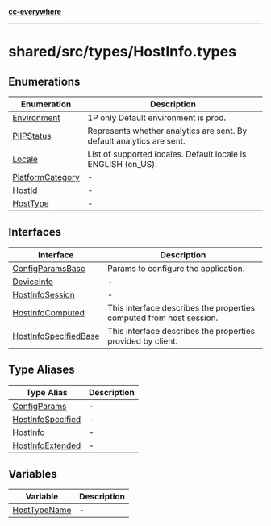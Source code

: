 [**cc-everywhere**](../../../../index.md)

***

# shared/src/types/HostInfo.types

## Enumerations

| Enumeration | Description |
| ------ | ------ |
| [Environment](../host-info-types/enumerations/environment.md) | 1P only Default environment is prod. |
| [PIIPStatus](../host-info-types/enumerations/piip-status.md) | Represents whether analytics are sent. By default analytics are sent. |
| [Locale](../host-info-types/enumerations/locale.md) | List of supported locales. Default locale is ENGLISH (en_US). |
| [PlatformCategory](../host-info-types/enumerations/platform-category.md) | - |
| [HostId](../host-info-types/enumerations/host-id.md) | - |
| [HostType](../host-info-types/enumerations/host-type.md) | - |

## Interfaces

| Interface | Description |
| ------ | ------ |
| [ConfigParamsBase](../host-info-types/interfaces/config-params-base.md) | Params to configure the application. |
| [DeviceInfo](../host-info-types/interfaces/device-info.md) | - |
| [HostInfoSession](../host-info-types/interfaces/host-info-session.md) | - |
| [HostInfoComputed](../host-info-types/interfaces/host-info-computed.md) | This interface describes the properties computed from host session. |
| [HostInfoSpecifiedBase](../host-info-types/interfaces/host-info-specified-base.md) | This interface describes the properties provided by client. |

## Type Aliases

| Type Alias | Description |
| ------ | ------ |
| [ConfigParams](../host-info-types/type-aliases/config-params.md) | - |
| [HostInfoSpecified](../host-info-types/type-aliases/host-info-specified.md) | - |
| [HostInfo](../host-info-types/type-aliases/host-info.md) | - |
| [HostInfoExtended](../host-info-types/type-aliases/host-info-extended.md) | - |

## Variables

| Variable | Description |
| ------ | ------ |
| [HostTypeName](../host-info-types/variables/host-type-name.md) | - |
